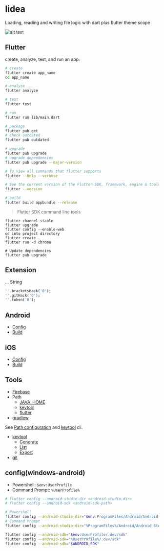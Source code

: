 # lidea

Loading, reading and writing file logic with dart plus flutter theme scope

![alt text][license]

## Flutter

create, analyze, test, and run an app:

```sh
# create
flutter create app_name
cd app_name

# analyze
flutter analyze

# test
flutter test

# run
flutter run lib/main.dart

# package
flutter pub get
# check outdated
flutter pub outdated

# upgrade
flutter pub upgrade
# upgrade dependencies
flutter pub upgrade --major-version

# To view all commands that flutter supports
flutter --help --verbose

# See the current version of the Flutter SDK, framework, engine & tools
flutter --version

# build
flutter build appbundle --release
```

> Flutter SDK command line tools

```shell
flutter channel stable
flutter upgrade
flutter config --enable-web
cd into project directory
flutter create .
flutter run -d chrome

# Update dependencies
flutter pub upgrade
```

## Extension

... String

```dart
''.bracketsHack('0');
''.gitHack('0');
''.token('0');
```

## Android

- [Config](Platform-android.md#config)
- [Build](Platform-android.md#build)

## iOS

- [Config](Platform-ios.md#config)
- [Build](Platform-ios.md#build)

## Tools

- [Firebase](TOOL.md#firebase)
- Path
  - [JAVA_HOME](TOOL.md#path-java_home)
  - [keytool](TOOL.md#path-keytool)
  - [flutter](TOOL.md#path-flutter)
- [gradlew](TOOL.md#gradlew)

See [Path configuration](TOOL.md#path-keytool) and [keytool](TOOL.md#keytool) cli.

- [keytool](TOOL.md#keytool)
  - [Generate](TOOL.md#keytool-generate)
  - [List](TOOL.md#keytool-list)
  - [Export](TOOL.md#keytool-export)
- [git](TOOL.md#git)
  
## config(windows-android)

- Powershell: `$env:UserProfile`
- Command Prompt: `%UserProfile%`

```sh
# flutter config --android-studio-dir <android-studio-dir>
# flutter config --android-sdk <android-sdk-path>

# Powershell
flutter config --android-studio-dir="$env:ProgramFiles/Android/Android Studio"
# Command Prompt
flutter config --android-studio-dir="%ProgramFiles%/Android/Android Studio"

flutter config --android-sdk="$env:UserProfile/.dev/sdk"
flutter config --android-sdk="%UserProfile%/.dev/sdk"
flutter config --android-sdk="$ANDROID_SDK"
```

[license]: https://img.shields.io/badge/License-MIT-yellow.svg "License"
